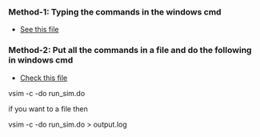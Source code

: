 ### Method-1: Typing the commands in the windows cmd

* [See this file](https://github.com/vlsi-internships/verilog-may2025/blob/main/modelsimCommandMode/ModelSimCommandMode.md)



### Method-2: Put all the commands in a file and do the following in windows cmd

* [Check this file](https://github.com/vlsi-internships/verilog-may2025/blob/main/modelsimCommandMode/run_sim.do)

vsim -c -do run_sim.do 

if you want to a file then

vsim -c -do run_sim.do > output.log
